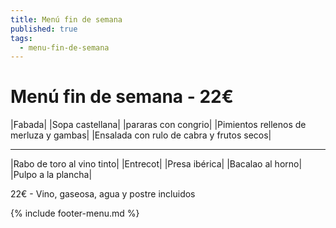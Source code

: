 ```yaml
---
title: Menú fin de semana
published: true
tags:
  - menu-fin-de-semana
---
```


# Menú fin de semana - 22€

|Fabada|
|Sopa castellana|
|pararas con congrio|
|Pimientos rellenos de merluza y gambas|
|Ensalada con rulo de cabra y frutos secos|

------

|Rabo de toro al vino tinto|
|Entrecot|
|Presa ibérica|
|Bacalao al horno|
|Pulpo a la plancha|

22€ - Vino, gaseosa, agua y postre incluidos

{% include footer-menu.md %}
